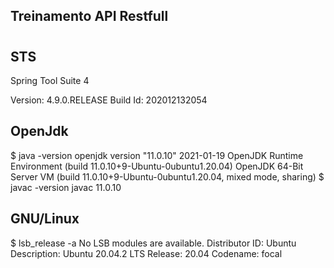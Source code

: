 ## Treinamento API Restfull
#  

## STS   

Spring Tool Suite 4 

Version: 4.9.0.RELEASE
Build Id: 202012132054

## OpenJdk
$ java -version
openjdk version "11.0.10" 2021-01-19
OpenJDK Runtime Environment (build 11.0.10+9-Ubuntu-0ubuntu1.20.04)
OpenJDK 64-Bit Server VM (build 11.0.10+9-Ubuntu-0ubuntu1.20.04, mixed mode, sharing)
$ javac -version
javac 11.0.10

## GNU/Linux
$ lsb_release -a
No LSB modules are available.
Distributor ID:	Ubuntu
Description:	Ubuntu 20.04.2 LTS
Release:	20.04
Codename:	focal



